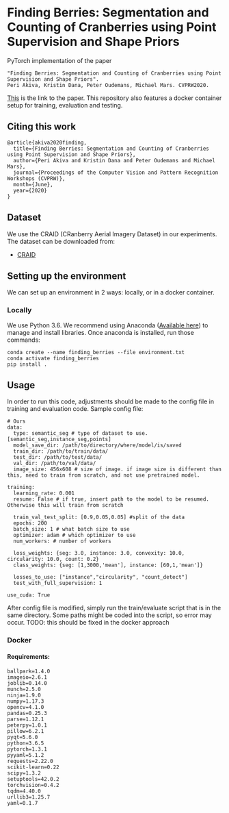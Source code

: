 # Finding Berries: Segmentation and Counting of Cranberries using Point Supervision and Shape Priors

PyTorch implementation of the paper 
```
"Finding Berries: Segmentation and Counting of Cranberries using Point Supervision and Shape Priors". 
Peri Akiva, Kristin Dana, Peter Oudemans, Michael Mars. CVPRW2020. 
```
[This](https://arxiv.org/pdf/2004.08501.pdf "Link") is the link to the paper. This repository also features a docker container setup for training, evaluation and testing. 

## Citing this work

```
@article{akiva2020finding,
  title={Finding Berries: Segmentation and Counting of Cranberries using Point Supervision and Shape Priors},
  author={Peri Akiva and Kristin Dana and Peter Oudemans and Michael Mars},
  journal={Proceedings of the Computer Vision and Pattern Recognition Workshops (CVPRW)},
  month={June},
  year={2020}
}
```

## Dataset
We use the CRAID (CRanberry Aerial Imagery Dataset) in our experiments. The dataset can be downloaded from:

  * [CRAID](https://forms.gle/zfFCKy1pyDD4WNro7)

## Setting up the environment
We can set up an environment in 2 ways: locally, or in a docker container.

### Locally

We use Python 3.6. We recommend using Anaconda ([Available here](https://www.anaconda.com/)) to manage and install libraries. Once anaconda is installed, run those commands:

```
conda create --name finding_berries --file environment.txt
conda activate finding_berries
pip install .
```

## Usage
In order to run this code, adjustments should be made to the config file in training and evaluation code. Sample config file:

```
# Ours
data:
  type: semantic_seg # type of dataset to use. [semantic_seg,instance_seg,points]
  model_save_dir: /path/to/directory/where/model/is/saved
  train_dir: /path/to/train/data/
  test_dir: /path/to/test/data/
  val_dir: /path/to/val/data/
  image_size: 456x608 # size of image. if image size is different than this, need to train from scratch, and not use pretrained model.

training: 
  learning_rate: 0.001 
  resume: False # if true, insert path to the model to be resumed. Otherwise this will train from scratch

  train_val_test_split: [0.9,0.05,0.05] #split of the data
  epochs: 200
  batch_size: 1 # what batch size to use
  optimizer: adam # which optimizer to use
  num_workers: # number of workers

  loss_weights: {seg: 3.0, instance: 3.0, convexity: 10.0, circularity: 10.0, count: 0.2}
  class_weights: {seg: [1,3000,'mean'], instance: [60,1,'mean']}

  losses_to_use: ["instance","circularity", "count_detect"]
  test_with_full_supervision: 1

use_cuda: True

```
After config file is modified, simply run the train/evaluate script that is in the same directory. Some paths might be coded into the script, so error may occur. TODO: this should be fixed in the docker approach

### Docker




#### Requirements:

```
ballpark=1.4.0
imageio=2.6.1
joblib=0.14.0
munch=2.5.0
ninja=1.9.0
numpy=1.17.3
opencv=4.1.0
pandas=0.25.3
parse=1.12.1
peterpy=1.0.1
pillow=6.2.1
pyqt=5.6.0
python=3.6.5
pytorch=1.3.1
pyyaml=5.1.2
requests=2.22.0
scikit-learn=0.22
scipy=1.3.2
setuptools=42.0.2
torchvision=0.4.2
tqdm=4.40.0
urllib3=1.25.7
yaml=0.1.7
```


